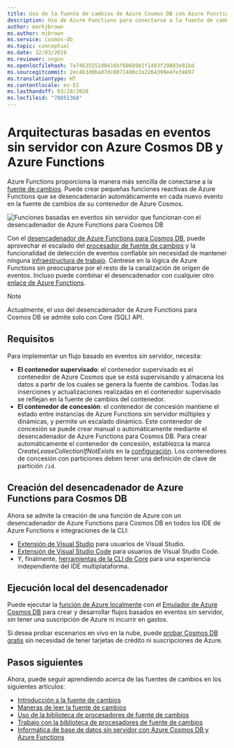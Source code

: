 ```yaml
---
title: Uso de la fuente de cambios de Azure Cosmos DB con Azure Functions
description: Uso de Azure Functions para conectarse a la fuente de cambios de Azure Cosmos DB. Más adelante, puede crear funciones de Azure reactivas que se desencadenan en cada nuevo evento.
author: markjbrown
ms.author: mjbrown
ms.service: cosmos-db
ms.topic: conceptual
ms.date: 12/03/2019
ms.reviewer: sngun
ms.openlocfilehash: 7a74635551d8416bf60689b1f1403f29883e81bd
ms.sourcegitcommit: 2ec4b3d0bad7dc0071400c2a2264399e4fe34897
ms.translationtype: HT
ms.contentlocale: es-ES
ms.lasthandoff: 03/28/2020
ms.locfileid: "78851368"
---
```

# <a name="serverless-event-based-architectures-with-azure-cosmos-db-and-azure-functions"></a>Arquitecturas basadas en eventos sin servidor con Azure Cosmos DB y Azure Functions

Azure Functions proporciona la manera más sencilla de conectarse a la [fuente de cambios](change-feed.md). Puede crear pequeñas funciones reactivas de Azure Functions que se desencadenarán automáticamente en cada nuevo evento en la fuente de cambios de su contenedor de Azure Cosmos.

![Funciones basadas en eventos sin servidor que funcionan con el desencadenador de Azure Functions para Cosmos DB](./media/change-feed-functions/functions.png)

Con el [desencadenador de Azure Functions para Cosmos DB](../azure-functions/functions-bindings-cosmosdb-v2-trigger.md), puede aprovechar el escalado del [procesador de fuente de cambios](./change-feed-processor.md) y la funcionalidad de detección de eventos confiable sin necesidad de mantener ninguna [infraestructura de trabajo](./change-feed-processor.md). Céntrese en la lógica de Azure Functions sin preocuparse por el resto de la canalización de origen de eventos. Incluso puede combinar el desencadenador con cualquier otro [enlace de Azure Functions](../azure-functions/functions-triggers-bindings.md#supported-bindings).

> [!NOTE]
> Actualmente, el uso del desencadenador de Azure Functions para Cosmos DB se admite solo con Core (SQL) API.

## <a name="requirements"></a>Requisitos

Para implementar un flujo basado en eventos sin servidor, necesita:

* **El contenedor supervisado**: el contenedor supervisado es el contenedor de Azure Cosmos que se está supervisando y almacena los datos a partir de los cuales se genera la fuente de cambios. Todas las inserciones y actualizaciones realizadas en el contenedor supervisado se reflejan en la fuente de cambios del contenedor.
* **El contenedor de concesión**: el contenedor de concesión mantiene el estado entre instancias de Azure Functions sin servidor múltiples y dinámicas, y permite un escalado dinámico. Este contenedor de concesión se puede crear manual o automáticamente mediante el desencadenador de Azure Functions para Cosmos DB. Para crear automáticamente el contenedor de concesión, establezca la marca *CreateLeaseCollectionIfNotExists* en la [configuración](../azure-functions/functions-bindings-cosmosdb-v2-trigger.md#configuration). Los contenedores de concesión con particiones deben tener una definición de clave de partición `/id`.

## <a name="create-your-azure-functions-trigger-for-cosmos-db"></a>Creación del desencadenador de Azure Functions para Cosmos DB

Ahora se admite la creación de una función de Azure con un desencadenador de Azure Functions para Cosmos DB en todos los IDE de Azure Functions e integraciones de la CLI:

* [Extensión de Visual Studio](../azure-functions/functions-develop-vs.md) para usuarios de Visual Studio.
* [Extensión de Visual Studio Code](/azure/javascript/tutorial-vscode-serverless-node-01) para usuarios de Visual Studio Code.
* Y, finalmente, [herramientas de la CLI de Core](../azure-functions/functions-run-local.md#create-func) para una experiencia independiente del IDE multiplataforma.

## <a name="run-your-trigger-locally"></a>Ejecución local del desencadenador

Puede ejecutar la [función de Azure localmente](../azure-functions/functions-develop-local.md) con el [Emulador de Azure Cosmos DB](./local-emulator.md) para crear y desarrollar flujos basados en eventos sin servidor, sin tener una suscripción de Azure ni incurrir en gastos.

Si desea probar escenarios en vivo en la nube, puede [probar Cosmos DB gratis](https://azure.microsoft.com/try/cosmosdb/) sin necesidad de tener tarjetas de crédito ni suscripciones de Azure.

## <a name="next-steps"></a>Pasos siguientes

Ahora, puede seguir aprendiendo acerca de las fuentes de cambios en los siguientes artículos:

* [Introducción a la fuente de cambios](change-feed.md)
* [Maneras de leer la fuente de cambios](read-change-feed.md)
* [Uso de la biblioteca de procesadores de fuente de cambios](change-feed-processor.md)
* [Trabajo con la biblioteca de procesadores de fuente de cambios](change-feed-processor.md)
* [Informática de base de datos sin servidor con Azure Cosmos DB y Azure Functions](serverless-computing-database.md)
